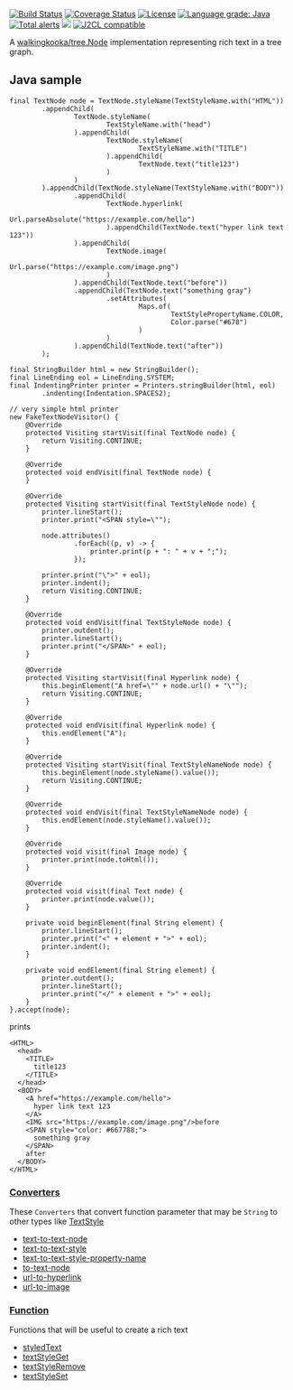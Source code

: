 [![Build Status](https://github.com/mP1/walkingkooka-tree-text/actions/workflows/build.yaml/badge.svg)](https://github.com/mP1/alkingkooka-tree-text/actions/workflows/build.yaml/badge.svg)
[![Coverage Status](https://coveralls.io/repos/github/mP1/walkingkooka-tree-text/badge.svg?branch=master)](https://coveralls.io/github/mP1/walkingkooka-tree-text?branch=master)
[![License](https://img.shields.io/badge/License-Apache%202.0-blue.svg)](https://opensource.org/licenses/Apache-2.0)
[![Language grade: Java](https://img.shields.io/lgtm/grade/java/g/mP1/walkingkooka-tree-text.svg?logo=lgtm&logoWidth=18)](https://lgtm.com/projects/g/mP1/walkingkooka-tree-text/context:java)
[![Total alerts](https://img.shields.io/lgtm/alerts/g/mP1/walkingkooka-tree-text.svg?logo=lgtm&logoWidth=18)](https://lgtm.com/projects/g/mP1/walkingkooka-tree-text/alerts/)
![](https://tokei.rs/b1/github/mP1/walkingkooka-tree-text)
[![J2CL compatible](https://img.shields.io/badge/J2CL-compatible-brightgreen.svg)](https://github.com/mP1/j2cl-central)



A [walkingkooka/tree.Node](https://github.com/mP1/walkingkooka/blob/master/Node.md) implementation representing rich text in a tree graph.

## Java sample

```text
final TextNode node = TextNode.styleName(TextStyleName.with("HTML"))
        .appendChild(
                TextNode.styleName(
                        TextStyleName.with("head")
                ).appendChild(
                        TextNode.styleName(
                                TextStyleName.with("TITLE")
                        ).appendChild(
                                TextNode.text("title123")
                        )
                )
        ).appendChild(TextNode.styleName(TextStyleName.with("BODY"))
                .appendChild(
                        TextNode.hyperlink(
                                Url.parseAbsolute("https://example.com/hello")
                        ).appendChild(TextNode.text("hyper link text 123"))
                ).appendChild(
                        TextNode.image(
                                Url.parse("https://example.com/image.png")
                        )
                ).appendChild(TextNode.text("before"))
                .appendChild(TextNode.text("something gray")
                        .setAttributes(
                                Maps.of(
                                        TextStylePropertyName.COLOR,
                                        Color.parse("#678")
                                )
                        )
                ).appendChild(TextNode.text("after"))
        );

final StringBuilder html = new StringBuilder();
final LineEnding eol = LineEnding.SYSTEM;
final IndentingPrinter printer = Printers.stringBuilder(html, eol)
        .indenting(Indentation.SPACES2);

// very simple html printer
new FakeTextNodeVisitor() {
    @Override
    protected Visiting startVisit(final TextNode node) {
        return Visiting.CONTINUE;
    }

    @Override
    protected void endVisit(final TextNode node) {
    }

    @Override
    protected Visiting startVisit(final TextStyleNode node) {
        printer.lineStart();
        printer.print("<SPAN style=\"");

        node.attributes()
                .forEach((p, v) -> {
                    printer.print(p + ": " + v + ";");
                });

        printer.print("\">" + eol);
        printer.indent();
        return Visiting.CONTINUE;
    }

    @Override
    protected void endVisit(final TextStyleNode node) {
        printer.outdent();
        printer.lineStart();
        printer.print("</SPAN>" + eol);
    }

    @Override
    protected Visiting startVisit(final Hyperlink node) {
        this.beginElement("A href=\"" + node.url() + "\"");
        return Visiting.CONTINUE;
    }

    @Override
    protected void endVisit(final Hyperlink node) {
        this.endElement("A");
    }

    @Override
    protected Visiting startVisit(final TextStyleNameNode node) {
        this.beginElement(node.styleName().value());
        return Visiting.CONTINUE;
    }

    @Override
    protected void endVisit(final TextStyleNameNode node) {
        this.endElement(node.styleName().value());
    }

    @Override
    protected void visit(final Image node) {
        printer.print(node.toHtml());
    }

    @Override
    protected void visit(final Text node) {
        printer.print(node.value());
    }

    private void beginElement(final String element) {
        printer.lineStart();
        printer.print("<" + element + ">" + eol);
        printer.indent();
    }

    private void endElement(final String element) {
        printer.outdent();
        printer.lineStart();
        printer.print("</" + element + ">" + eol);
    }
}.accept(node);
```

prints

```text
<HTML>
  <head>
    <TITLE>
      title123
    </TITLE>
  </head>
  <BODY>
    <A href="https://example.com/hello">
      hyper link text 123
    </A>
    <IMG src="https://example.com/image.png"/>before
    <SPAN style="color: #667788;">
      something gray
    </SPAN>
    after
  </BODY>
</HTML>
```

### [Converters](https://github.com/mP1/walkingkooka-convert/blob/master/src/main/java/walkingkooka/convert/Converter.java)

These `Converters` that convert function parameter that may be `String` to other types like [TextStyle](https://github.com/mP1/walkingkooka-tree-text/blob/master/src/main/java/walkingkooka/tree/text/TextStyle.java)

- [text-to-text-node](https://github.com/mP1/walkingkooka-tree-text/blob/master/src/main/java/walkingkooka/tree/text/convert/TextToTextNodeConverter.java)
- [text-to-text-style](https://github.com/mP1/walkingkooka-tree-text/blob/master/src/main/java/walkingkooka/tree/text/convert/TextToTextStyleConverter.java)
- [text-to-text-style-property-name](https://github.com/mP1/walkingkooka-tree-text/blob/master/src/main/java/walkingkooka/tree/text/convert/TextToTextStylePropertyNameConverter.java)
- [to-text-node](https://github.com/mP1/walkingkooka-tree-text/blob/master/src/main/java/walkingkooka/tree/text/convert/HasTextNodeToTextNodeConverter.java)
- [url-to-hyperlink](https://github.com/mP1/walkingkooka-tree-text/blob/master/src/main/java/walkingkooka/tree/text/convert/UrlToHyperlinkConverter.java)
- [url-to-image](https://github.com/mP1/walkingkooka-tree-text/blob/master/src/main/java/walkingkooka/tree/text/convert/UrlToImageConverter.java)

### [Function](https://github.com/mP1/walkingkooka-convert/blob/master/src/main/java/walkingkooka/convert/Converter.java)

Functions that will be useful to create a rich text

- [styledText](https://github.com/mP1/walkingkooka-tree-text/blob/master/src/main/java/walkingkooka/tree/text/expression/function/TreeTextExpressionFunctionStyledText.java)
- [textStyleGet](https://github.com/mP1/walkingkooka-tree-text/blob/master/src/main/java/walkingkooka/tree/text/expression/function/TreeTextExpressionFunctionTextStyleGet.java)
- [textStyleRemove](https://github.com/mP1/walkingkooka-tree-text/blob/master/src/main/java/walkingkooka/tree/text/expression/function/TreeTextExpressionFunctionTextStyleRemove.java)
- [textStyleSet](https://github.com/mP1/walkingkooka-tree-text/blob/master/src/main/java/walkingkooka/tree/text/expression/function/TreeTextExpressionFunctionTextStyleSet.java)
